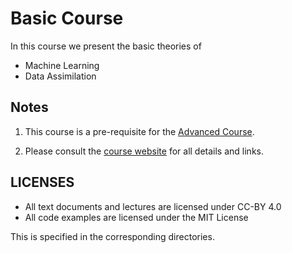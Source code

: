 # Basic Course
 
 In this course we present the basic theories of
 
 - Machine Learning
 - Data Assimilation
 
 
## Notes
 
 1. This course is a pre-requisite for the [Advanced Course](02advanced-course).
 
 2. Please consult the [course website](https://sites.google.com/view/csu2023/) for all details and links.
 
  
## LICENSES

 - All text documents and lectures are licensed under CC-BY 4.0
 - All code examples are licensed under the MIT License

 This is specified in the corresponding directories.